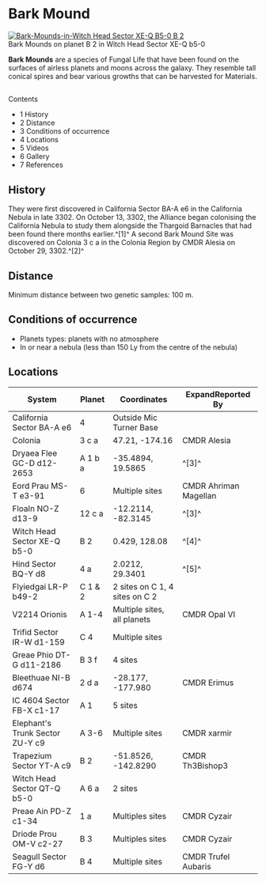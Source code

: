 # Bark Mound
[![Bark-Mounds-in-Witch Head Sector XE-Q B5-0 B 2](https://static.wikia.nocookie.net/elite-dangerous/images/e/e0/Bark-Mounds-in-Witch_Head_Sector_XE-Q_B5-0_B_2.png/revision/latest/scale-to-width-down/300?cb=20171026010501)](https://static.wikia.nocookie.net/elite-dangerous/images/e/e0/Bark-Mounds-in-Witch_Head_Sector_XE-Q_B5-0_B_2.png/revision/latest?cb=20171026010501) 	 		 			 		 		 		 			
Bark Mounds on planet B 2 in Witch Head Sector XE-Q b5-0
 		 	 

**Bark Mounds** are a species of Fungal Life that have been found on the surfaces of airless planets and moons across the galaxy. They resemble tall conical spires and bear various growths that can be harvested for Materials.

## 

Contents

- 1 History
- 2 Distance
- 3 Conditions of occurrence
- 4 Locations
- 5 Videos
- 6 Gallery
- 7 References

## History

They were first discovered in California Sector BA-A e6 in the California Nebula in late 3302. On October 13, 3302, the Alliance began colonising the California Nebula to study them alongside the Thargoid Barnacles that had been found there months earlier.^[1]^ A second Bark Mound Site was discovered on Colonia 3 c a in the Colonia Region by CMDR Alesia on October 29, 3302.^[2]^

## Distance

Minimum distance between two genetic samples: 100 m.

## Conditions of occurrence

- Planets types: planets with no atmosphere
- In or near a nebula (less than 150 Ly from the centre of the nebula)

## Locations

| System | Planet | Coordinates | ExpandReported By |
| --- | --- | --- | --- |
| California Sector BA-A e6 | 4 | Outside Mic Turner Base |  |
| Colonia | 3 c a | 47.21, -174.16 | CMDR Alesia |
| Dryaea Flee GC-D d12-2653 | A 1 b a | -35.4894, 19.5865 | ^[3]^ |
| Eord Prau MS-T e3-91 | 6 | Multiple sites | CMDR Ahriman Magellan |
| Floaln NO-Z d13-9 | 12 c a | -12.2114, -82.3145 | ^[3]^ |
| Witch Head Sector XE-Q b5-0 | B 2 | 0.429, 128.08 | ^[4]^ |
| Hind Sector BQ-Y d8 | 4 a | 2.0212, 29.3401 | ^[5]^ |
| Flyiedgai LR-P b49-2 | C 1 & 2 | 2 sites on C 1, 4 sites on C 2 |  |
| V2214 Orionis | A 1-4 | Multiple sites, all planets | CMDR Opal VI |
| Trifid Sector IR-W d1-159 | C 4 | Multiple sites |  |
| Greae Phio DT-G d11-2186 | B 3 f | 4 sites |  |
| Bleethuae NI-B d674 | 2 d a | -28.177, -177.980 | CMDR Erimus |
| IC 4604 Sector FB-X c1-17 | A 1 | 5 sites |  |
| Elephant's Trunk Sector ZU-Y c9 | A 3-6 | Multiple sites | CMDR xarmir |
| Trapezium Sector YT-A c9 | B 2 | -51.8526, -142.8290 | CMDR Th3Bishop3 |
| Witch Head Sector QT-Q b5-0 | A 6 a | 2 sites |  |
| Preae Ain PD-Z c1-34 | 1 a | Multiples sites | CMDR Cyzair |
| Driode Prou OM-V c2-27 | B 3 | Multiples sites | CMDR Cyzair |
| Seagull Sector FG-Y d6 | B 4 | Multiple sites | CMDR Trufel Aubaris |